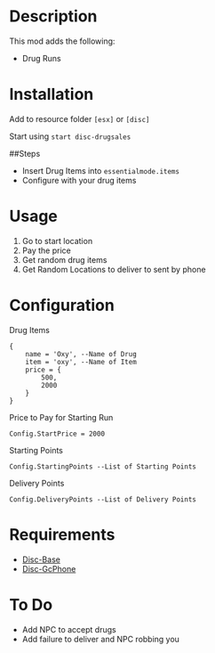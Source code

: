 # Description

This mod adds the following:

- Drug Runs

# Installation
Add to resource folder `[esx]` or `[disc]`

Start using `start disc-drugsales`

##Steps

- Insert Drug Items into `essentialmode.items`
- Configure with your drug items

# Usage
1. Go to start location
2. Pay the price
3. Get random drug items
4. Get Random Locations to deliver to sent by phone

# Configuration

Drug Items
```
{ 
    name = 'Oxy', --Name of Drug
    item = 'oxy', --Name of Item
    price = { 
        500,
        2000
    } 
}
```

Price to Pay for Starting Run
```
Config.StartPrice = 2000
```

Starting Points
```
Config.StartingPoints --List of Starting Points
```

Delivery Points
```
Config.DeliveryPoints --List of Delivery Points
```

# Requirements

- [Disc-Base](https://github.com/DiscworldZA/gta-resources/tree/master/disc-base)
- [Disc-GcPhone](https://github.com/DiscworldZA/gta-resources/tree/master/disc-gcphone)


# To Do

- Add NPC to accept drugs
- Add failure to deliver and NPC robbing you